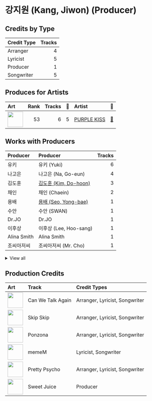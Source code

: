 # 강지원 (Kang, Jiwon) (Producer)

## Credits by Type

| Credit Type | Tracks |
|:---|---:|
| Arranger | 4 |
| Lyricist | 5 |
| Producer | 1 |
| Songwriter | 5 |

## Produces for Artists

| Art | Rank | Tracks | 💚 | Artist | 🔗 |
|:---|---:|---:|---:|:---|:---|
| <img src="https://i.scdn.co/image/ab6761610000e5eb0a49e2caa8d0ce8e26f60eed" alt="" width="50" /> | 53 | 6 | 5 | [PURPLE KISS](../../artists/purple_kiss/overview.md) | [🔗](https://open.spotify.com/artist/62T5PGHWJ9sxP2SJq20IHq) |

## Works with Producers

| Producer | Producer | Tracks |
|:---|:---|---:|
| 유키 | 유키 (Yuki) | 6 |
| 나고은 | 나고은 (Na, Go-eun) | 4 |
| 김도훈 | [김도훈 (Kim, Do-hoon)](../김도훈_(kim,_do-hoon)/overview.md) | 3 |
| 채인 | 채인 (Chaein) | 2 |
| 용배 | [용배 (Seo, Yong-bae)](../용배_(seo,_yong-bae)/overview.md) | 1 |
| 수안 | 수안 (SWAN) | 1 |
| Dr.JO | Dr.JO | 1 |
| 이후상 | 이후상 (Lee, Hoo-sang) | 1 |
| Alina Smith | Alina Smith | 1 |
| 조씨아저씨 | 조씨아저씨 (Mr. Cho) | 1 |


<details>
<summary>View all</summary>

| Producer | Producer | Tracks |
|:---|:---|---:|
| Davve | Davve | 1 |
| Annalise Morelli | Annalise Morelli | 1 |
| LYRE | LYRE | 1 |

</details>


## Production Credits

| Art | Track | Credit Types |
|:---|:---|:---|
| <img src="https://i.scdn.co/image/ab67616d0000b273548e75657d21c646111cfa1d" alt="" width="50" /> | Can We Talk Again | Arranger, Lyricist, Songwriter |
| <img src="https://i.scdn.co/image/ab67616d0000b27345e7faa0d84701c0447e4188" alt="" width="50" /> | Skip Skip | Arranger, Lyricist, Songwriter |
| <img src="https://i.scdn.co/image/ab67616d0000b27345e7faa0d84701c0447e4188" alt="" width="50" /> | Ponzona | Arranger, Lyricist, Songwriter |
| <img src="https://i.scdn.co/image/ab67616d0000b27346c28fd13126fd9428625411" alt="" width="50" /> | memeM | Lyricist, Songwriter |
| <img src="https://i.scdn.co/image/ab67616d0000b27346c28fd13126fd9428625411" alt="" width="50" /> | Pretty Psycho | Arranger, Lyricist, Songwriter |
| <img src="https://i.scdn.co/image/ab67616d0000b273d0a630ea925711a258bb3c93" alt="" width="50" /> | Sweet Juice | Producer |